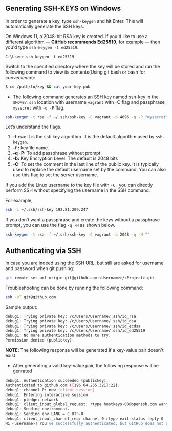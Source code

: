 ## Generating SSH-KEYS on Windows

In order to generate a key, type `ssh-keygen` and hit Enter. This will automatically generate the SSH keys. 

On Windows 11, a 2048-bit RSA key is created. If you'd like to use a different algorithm — **GitHub recommends Ed25519**, for example — then you'd type `ssh-keygen -t ed25519`.

```powershell
C:\User> ssh-keygen -t ed25519
```

Switch to the specified directory where the key will be stored and run the following command to view its contents(Using git bash or bash for *convenience*):

```bash
$ cd /path/to/key && cat your-key.pub
```


* The following command generates an SSH key named ssh-key in the  `$HOME/.ssh`  location with username  `vagrant`  with -C flag and passphrase  `mysecret`  with  `-q -P`  flag.

```sh
ssh-keygen -t rsa -f ~/.ssh/ssh-key -C vagrant -b 4096 -q -P "mysecret"
```

Let’s understand the flags.

1.  **-t rsa**: It is the ssh key algorithm. It is the default algorithm used by  `ssh-keygen`.
2.  **-f :**  keyfile name.
3.  **-q -P:** To add passphrase without prompt
4.  **-b:**  Key Encryption Level. The default is 2048 bits
5.  **-C:**  To set the comment in the last line of the public key. It is typically used to replace the default username set by the command. You can also use this flag to set the server username.

If you add the Linux username to the key file with  `-C`  , you can directly perform SSH without specifying the username in the SSH command.

For example,

```sh
ssh -i ~/.ssh/ssh-key 192.81.209.247
```

If you don’t want a passphrase and create the keys without a passphrase prompt, you can use the flag  `-q -N`  as shown below.

```sh
ssh-keygen -t rsa -f ~/.ssh/ssh-key -C vagrant -b 2048 -q -N ""
```

## Authenticating via SSH
In case you are indeed using the SSH URL, but still are asked for username and password when git pushing:

```bash
git remote set-url origin git@github.com:<Username>/<Project>.git
```

Troubleshooting can be done by running the following command:

```bash
ssh -vT git@github.com
```

Sample output:

```bash
debug1: Trying private key: /c/Users/Username/.ssh/id_rsa
debug1: Trying private key: /c/Users/Username/.ssh/id_dsa
debug1: Trying private key: /c/Users/Username/.ssh/id_ecdsa
debug1: Trying private key: /c/Users/Username/.ssh/id_ed25519
debug1: No more authentication methods to try.
Permission denied (publickey).
```

**NOTE**: The following response will be generated if a key-value pair doesn't exist

* After generating a valid key-value pair, the following response will be genrated

```bash
debug1: Authentication succeeded (publickey).
Authenticated to github.com ([196.04.255.321]:22).
debug1: channel 0: new [client-session]
debug1: Entering interactive session.
debug1: pledge: network
debug1: client_input_global_request: rtype hostkeys-00@openssh.com want_reply 0
debug1: Sending environment.
debug1: Sending env LANG = C.UTF-8
debug1: client_input_channel_req: channel 0 rtype exit-status reply 0
Hi <username>! You've successfully authenticated, but GitHub does not provide shell access.
```
